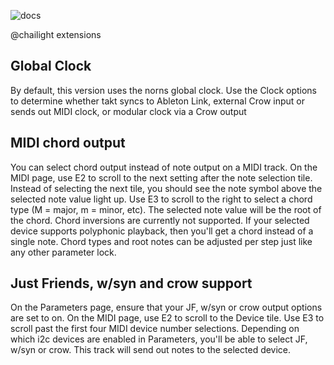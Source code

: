 ![docs](lib/doc.png)

@chailight extensions

Global Clock
------------
By default, this version uses the norns global clock.
Use the Clock options to determine whether takt syncs to Ableton Link, external Crow input or sends out MIDI clock, or modular clock via a Crow output

MIDI chord output
-----------------
You can select chord output instead of note output on a MIDI track.
On the MIDI page, use E2 to scroll to the next setting after the note selection tile. Instead of selecting the next tile, you should see the note symbol above the selected note value light up. Use E3 to scroll to the right to select a chord type (M = major, m = minor, etc). The selected note value will be the root of the chord. Chord inversions are currently not supported. If your selected device supports polyphonic playback, then you'll get a chord instead of a single note. 
Chord types and root notes can be adjusted per step just like any other parameter lock.

Just Friends, w/syn and crow support
------------------------------------
On the Parameters page, ensure that your JF, w/syn or crow output options are set to on.
On the MIDI page, use E2 to scroll to the Device tile. Use E3 to scroll past the first four MIDI device number selections. Depending on which i2c devices are enabled in Parameters, you'll be able to select JF, w/syn or crow.
This track will send out notes to the selected device.
